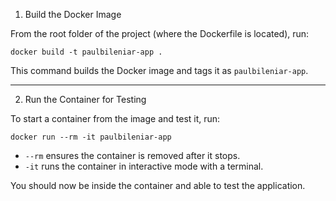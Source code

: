 1. Build the Docker Image

From the root folder of the project (where the Dockerfile is located), run:

    docker build -t paulbileniar-app .

This command builds the Docker image and tags it as `paulbileniar-app`.

-------------------------------------------------

2. Run the Container for Testing

To start a container from the image and test it, run:

    docker run --rm -it paulbileniar-app

- `--rm` ensures the container is removed after it stops.
- `-it` runs the container in interactive mode with a terminal.

You should now be inside the container and able to test the application.